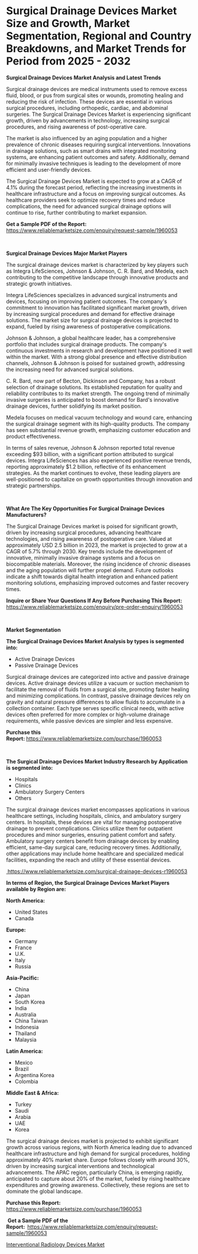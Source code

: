 <p><h1>Surgical Drainage Devices Market Size and Growth, Market Segmentation, Regional and Country Breakdowns, and Market Trends for Period from 2025 -  2032</h1></p><p><strong>Surgical Drainage Devices Market Analysis and Latest Trends</strong></p>
<p><p>Surgical drainage devices are medical instruments used to remove excess fluid, blood, or pus from surgical sites or wounds, promoting healing and reducing the risk of infection. These devices are essential in various surgical procedures, including orthopedic, cardiac, and abdominal surgeries. The Surgical Drainage Devices Market is experiencing significant growth, driven by advancements in technology, increasing surgical procedures, and rising awareness of post-operative care.</p><p>The market is also influenced by an aging population and a higher prevalence of chronic diseases requiring surgical interventions. Innovations in drainage solutions, such as smart drains with integrated monitoring systems, are enhancing patient outcomes and safety. Additionally, demand for minimally invasive techniques is leading to the development of more efficient and user-friendly devices.</p><p>The Surgical Drainage Devices Market is expected to grow at a CAGR of 4.1% during the forecast period, reflecting the increasing investments in healthcare infrastructure and a focus on improving surgical outcomes. As healthcare providers seek to optimize recovery times and reduce complications, the need for advanced surgical drainage options will continue to rise, further contributing to market expansion.</p></p>
<p><strong>Get a Sample PDF of the Report:&nbsp;</strong> <a href="https://www.reliablemarketsize.com/enquiry/request-sample/1960053?utm_campaign=2626&utm_medium=2&utm_source=Github&utm_content=ia&utm_term=04032025&utm_id=surgical-drainage-devices">https://www.reliablemarketsize.com/enquiry/request-sample/1960053</a></p>
<p>&nbsp;</p>
<p><strong>Surgical Drainage Devices Major Market Players</strong></p>
<p><p>The surgical drainage devices market is characterized by key players such as Integra LifeSciences, Johnson & Johnson, C. R. Bard, and Medela, each contributing to the competitive landscape through innovative products and strategic growth initiatives.</p><p>Integra LifeSciences specializes in advanced surgical instruments and devices, focusing on improving patient outcomes. The company's commitment to innovation has facilitated significant market growth, driven by increasing surgical procedures and demand for effective drainage solutions. The market size for surgical drainage devices is projected to expand, fueled by rising awareness of postoperative complications.</p><p>Johnson & Johnson, a global healthcare leader, has a comprehensive portfolio that includes surgical drainage products. The company's continuous investments in research and development have positioned it well within the market. With a strong global presence and effective distribution channels, Johnson & Johnson is poised for sustained growth, addressing the increasing need for advanced surgical solutions.</p><p>C. R. Bard, now part of Becton, Dickinson and Company, has a robust selection of drainage solutions. Its established reputation for quality and reliability contributes to its market strength. The ongoing trend of minimally invasive surgeries is anticipated to boost demand for Bard's innovative drainage devices, further solidifying its market position.</p><p>Medela focuses on medical vacuum technology and wound care, enhancing the surgical drainage segment with its high-quality products. The company has seen substantial revenue growth, emphasizing customer education and product effectiveness.</p><p>In terms of sales revenue, Johnson & Johnson reported total revenue exceeding $93 billion, with a significant portion attributed to surgical devices. Integra LifeSciences has also experienced positive revenue trends, reporting approximately $1.2 billion, reflective of its enhancement strategies. As the market continues to evolve, these leading players are well-positioned to capitalize on growth opportunities through innovation and strategic partnerships.</p></p>
<p>&nbsp;</p>
<p><strong>What Are The Key Opportunities For Surgical Drainage Devices Manufacturers?</strong></p>
<p><p>The Surgical Drainage Devices market is poised for significant growth, driven by increasing surgical procedures, advancing healthcare technologies, and rising awareness of postoperative care. Valued at approximately USD 2.5 billion in 2023, the market is projected to grow at a CAGR of 5.7% through 2030. Key trends include the development of innovative, minimally invasive drainage systems and a focus on biocompatible materials. Moreover, the rising incidence of chronic diseases and the aging population will further propel demand. Future outlooks indicate a shift towards digital health integration and enhanced patient monitoring solutions, emphasizing improved outcomes and faster recovery times.</p></p>
<p><strong>Inquire or Share Your Questions If Any Before Purchasing This Report:</strong> <a href="https://www.reliablemarketsize.com/enquiry/pre-order-enquiry/1960053?utm_campaign=2626&utm_medium=2&utm_source=Github&utm_content=ia&utm_term=04032025&utm_id=surgical-drainage-devices">https://www.reliablemarketsize.com/enquiry/pre-order-enquiry/1960053</a></p>
<p>&nbsp;</p>
<p><strong>Market Segmentation</strong></p>
<p><strong>The Surgical Drainage Devices Market Analysis by types is segmented into:</strong></p>
<p><ul><li>Active Drainage Devices</li><li>Passive Drainage Devices</li></ul></p>
<p><p>Surgical drainage devices are categorized into active and passive drainage devices. Active drainage devices utilize a vacuum or suction mechanism to facilitate the removal of fluids from a surgical site, promoting faster healing and minimizing complications. In contrast, passive drainage devices rely on gravity and natural pressure differences to allow fluids to accumulate in a collection container. Each type serves specific clinical needs, with active devices often preferred for more complex or high-volume drainage requirements, while passive devices are simpler and less expensive.</p></p>
<p><strong>Purchase this Report:&nbsp;</strong><a href="https://www.reliablemarketsize.com/purchase/1960053?utm_campaign=2626&utm_medium=2&utm_source=Github&utm_content=ia&utm_term=04032025&utm_id=surgical-drainage-devices">https://www.reliablemarketsize.com/purchase/1960053</a></p>
<p>&nbsp;</p>
<p><strong>The Surgical Drainage Devices Market Industry Research by Application is segmented into:</strong></p>
<p><ul><li>Hospitals</li><li>Clinics</li><li>Ambulatory Surgery Centers</li><li>Others</li></ul></p>
<p><p>The surgical drainage devices market encompasses applications in various healthcare settings, including hospitals, clinics, and ambulatory surgery centers. In hospitals, these devices are vital for managing postoperative drainage to prevent complications. Clinics utilize them for outpatient procedures and minor surgeries, ensuring patient comfort and safety. Ambulatory surgery centers benefit from drainage devices by enabling efficient, same-day surgical care, reducing recovery times. Additionally, other applications may include home healthcare and specialized medical facilities, expanding the reach and utility of these essential devices.</p></p>
<p><a href="https://www.reliablemarketsize.com/surgical-drainage-devices-r1960053?utm_campaign=2626&utm_medium=2&utm_source=Github&utm_content=ia&utm_term=04032025&utm_id=surgical-drainage-devices">&nbsp;https://www.reliablemarketsize.com/surgical-drainage-devices-r1960053</a></p>
<p><strong>In terms of Region, the Surgical Drainage Devices Market Players available by Region are:</strong></p>
<p>
    <p> <strong> North America: </strong>
        <ul>
            <li>United States</li>
            <li>Canada</li>
        </ul>
        </p> 
    <p> <strong> Europe: </strong>
        <ul>
            <li>Germany</li>
            <li>France</li>
            <li>U.K.</li>
            <li>Italy</li>
            <li>Russia</li>
        </ul>
        </p> 
    <p> <strong> Asia-Pacific: </strong>
        <ul>
            <li>China</li>
            <li>Japan</li>
            <li>South Korea</li>
            <li>India</li>
            <li>Australia</li>
            <li>China Taiwan</li>
            <li>Indonesia</li>
            <li>Thailand</li>
            <li>Malaysia</li>
        </ul>
        </p> 
    <p> <strong> Latin America: </strong>
        <ul>
            <li>Mexico</li>
            <li>Brazil</li>
            <li>Argentina Korea</li>
            <li>Colombia</li>
        </ul>
        </p> 
    <p> <strong> Middle East & Africa: </strong>
        <ul>
            <li>Turkey</li>
            <li>Saudi</li>
            <li>Arabia</li>
            <li>UAE</li>
            <li>Korea</li>
        </ul>
    </p>
    </p>
<p><p>The surgical drainage devices market is projected to exhibit significant growth across various regions, with North America leading due to advanced healthcare infrastructure and high demand for surgical procedures, holding approximately 40% market share. Europe follows closely with around 30%, driven by increasing surgical interventions and technological advancements. The APAC region, particularly China, is emerging rapidly, anticipated to capture about 20% of the market, fueled by rising healthcare expenditures and growing awareness. Collectively, these regions are set to dominate the global landscape.</p></p>
<p><strong>Purchase this Report: </strong><a href="https://www.reliablemarketsize.com/purchase/1960053?utm_campaign=2626&utm_medium=2&utm_source=Github&utm_content=ia&utm_term=04032025&utm_id=surgical-drainage-devices">https://www.reliablemarketsize.com/purchase/1960053</a></p>
<p>&nbsp;<strong>Get a Sample PDF of the Report:&nbsp;&nbsp;</strong><a href="https://www.reliablemarketsize.com/enquiry/request-sample/1960053?utm_campaign=2626&utm_medium=2&utm_source=Github&utm_content=ia&utm_term=04032025&utm_id=surgical-drainage-devices">https://www.reliablemarketsize.com/enquiry/request-sample/1960053</a></p>
<p><strong></strong></p>
<p><p><a href="https://github.com/bolalfredia7777/Market-Research-Report-List-1/blob/main/interventional-radiology-devices-market.md?utm_campaign=2626&utm_medium=2&utm_source=Github&utm_content=ia&utm_term=04032025&utm_id=surgical-drainage-devices">Interventional Radiology Devices Market</a></p></p>
